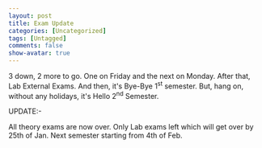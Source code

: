 ```yaml
---
layout: post
title: Exam Update
categories: [Uncategorized]
tags: [Untagged]
comments: false
show-avatar: true
---
```


3 down, 2 more to go. One on Friday and the next on Monday. After that, Lab External Exams. And then, it's Bye-Bye 1<sup>st</sup> semester. But, hang on, without any holidays, it's Hello 2<sup>nd</sup> Semester.

UPDATE:-

All theory exams are now over. Only Lab exams left which will get over by 25th of Jan. Next semester starting from 4th of Feb.